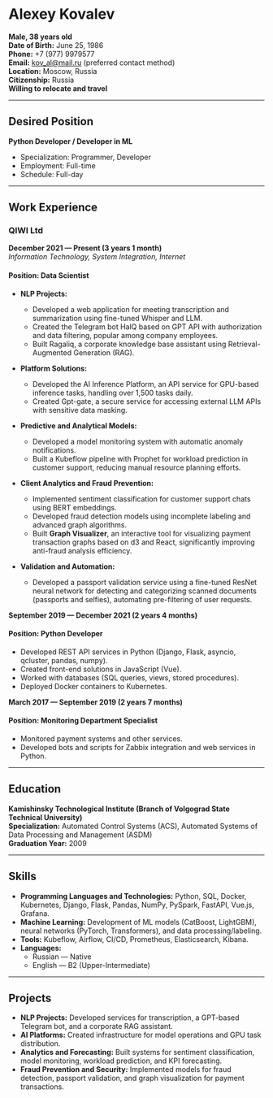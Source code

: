# Alexey Kovalev
**Male, 38 years old**  
**Date of Birth:** June 25, 1986  
**Phone:** +7 (977) 9979577  
**Email:** [kov_al@mail.ru](mailto:kov_al@mail.ru) (preferred contact method)  
**Location:** Moscow, Russia  
**Citizenship:** Russia  
**Willing to relocate and travel**

---

## Desired Position
**Python Developer / Developer in ML**  
- Specialization: Programmer, Developer  
- Employment: Full-time  
- Schedule: Full-day  

---

## Work Experience
### **QIWI Ltd**  
**December 2021 — Present (3 years 1 month)**  
*Information Technology, System Integration, Internet*  
#### Position: Data Scientist  
- **NLP Projects:**
  - Developed a web application for meeting transcription and summarization using fine-tuned Whisper and LLM.
  - Created the Telegram bot HalQ based on GPT API with authorization and data filtering, popular among company employees.
  - Built Ragaliq, a corporate knowledge base assistant using Retrieval-Augmented Generation (RAG).

- **Platform Solutions:**
  - Developed the AI Inference Platform, an API service for GPU-based inference tasks, handling over 1,500 tasks daily.
  - Created Gpt-gate, a secure service for accessing external LLM APIs with sensitive data masking.

- **Predictive and Analytical Models:**
  - Developed a model monitoring system with automatic anomaly notifications.
  - Built a Kubeflow pipeline with Prophet for workload prediction in customer support, reducing manual resource planning efforts.

- **Client Analytics and Fraud Prevention:**
  - Implemented sentiment classification for customer support chats using BERT embeddings.
  - Developed fraud detection models using incomplete labeling and advanced graph algorithms.
  - Built **Graph Visualizer**, an interactive tool for visualizing payment transaction graphs based on d3 and React, significantly improving anti-fraud analysis efficiency.

- **Validation and Automation:**
  - Developed a passport validation service using a fine-tuned ResNet neural network for detecting and categorizing scanned documents (passports and selfies), automating pre-filtering of user requests.

**September 2019 — December 2021 (2 years 4 months)**  
#### Position: Python Developer  
- Developed REST API services in Python (Django, Flask, asyncio, qcluster, pandas, numpy).  
- Created front-end solutions in JavaScript (Vue).  
- Worked with databases (SQL queries, views, stored procedures).  
- Deployed Docker containers to Kubernetes.  

**March 2017 — September 2019 (2 years 7 months)**  
#### Position: Monitoring Department Specialist  
- Monitored payment systems and other services.  
- Developed bots and scripts for Zabbix integration and web services in Python.  

---

## Education
**Kamishinsky Technological Institute (Branch of Volgograd State Technical University)**  
**Specialization:** Automated Control Systems (ACS), Automated Systems of Data Processing and Management (ASDM)  
**Graduation Year:** 2009

---

## Skills
- **Programming Languages and Technologies:** Python, SQL, Docker, Kubernetes, Django, Flask, Pandas, NumPy, PySpark, FastAPI, Vue.js, Grafana.  
- **Machine Learning:** Development of ML models (CatBoost, LightGBM), neural networks (PyTorch, Transformers), and data processing/labeling.  
- **Tools:** Kubeflow, Airflow, CI/CD, Prometheus, Elasticsearch, Kibana.  
- **Languages:**  
  - Russian — Native  
  - English — B2 (Upper-Intermediate)

---

## Projects
- **NLP Projects:** Developed services for transcription, a GPT-based Telegram bot, and a corporate RAG assistant.  
- **AI Platforms:** Created infrastructure for model operations and GPU task distribution.  
- **Analytics and Forecasting:** Built systems for sentiment classification, model monitoring, workload prediction, and KPI forecasting.  
- **Fraud Prevention and Security:** Implemented models for fraud detection, passport validation, and graph visualization for payment transactions.  
